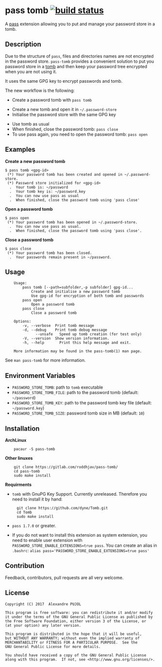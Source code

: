 # pass tomb [![build status][build-img]][build-url]

A [pass](https://www.passwordstore.org/) extension allowing you to put and
manage your password store in a tomb.

## Description

Due to the structure of `pass`, files and directories names are not encrypted in
the password store. `pass-tomb` provides a convenient solution to put you password
store in a [tomb](https://github.com/dyne/Tomb) and then keep your password
tree encrypted when you are not using it.

It uses the same GPG key to encrypt passwords and tomb.

The new workflow is the following:
* Create a password tomb with `pass tomb`
 - Create a new tomb and open it in `~/.password-store`
 - Initialise the password store with the same GPG key
* Use tomb as usual
* When finished, close the password tomb: `pass close`
* To use pass again, you need to open the password tomb: `pass open`

## Examples

**Create a new password tomb**
```
$ pass tomb <gpg-id>
 (*) Your password tomb has been created and opened in ~/.password-store.
 (*) Password store initialized for <gpg-id>
  .  Your tomb is: ~/password
  .  Your tomb key is: ~/password.key
  .  You can now use pass as usual
  .  When finished, close the password tomb using 'pass close'
```

**Open a password tomb**
```
$ pass open
 (*) Your password tomb has been opened in ~/.password-store.
  .  You can now use pass as usual.
  .  When finished, close the password tomb using 'pass close'.
```

**Close a password tomb**
```
$ pass close
 (*) Your password tomb has been closed.
  .  Your passwords remain present in ~/password.
  ```

## Usage

		Usage:
		    pass tomb [--path=subfolder,-p subfolder] gpg-id...
		        Create and initialise a new password tomb
		        Use gpg-id for encryption of both tomb and passwords
		    pass open
		        Open a password tomb
		    pass close
		        Close a password tomb

		Options:
		    -v, --verbose  Print tomb message
		    -d, --debug    Print tomb debug message
		          --unsafe   Speed up tomb creation (for test only)
		    -V, --version  Show version information.
		    -h, --help	     Print this help message and exit.

		More information may be found in the pass-tomb(1) man page.


See `man pass-tomb` for more information.

## Environment Variables

* `PASSWORD_STORE_TOMB`: path to `tomb` executable
* `PASSWORD_STORE_TOMB_FILE`: path to the password tomb (default: `~/password`)
* `PASSWORD_STORE_TOMB_KEY`: path to the password tomb key file (default: `~/password.key`)
* `PASSWORD_STORE_TOMB_SIZE`: password tomb size in MB (default: `10`)

## Installation

**ArchLinux**

		pacaur -S pass-tomb

**Other linuxes**

		git clone https://gitlab.com/roddhjav/pass-tomb/
		cd pass-tomb
		sudo make install

**Requirments**

* `tomb` with GnuPG Key Support. Currently unreleased. Therefore you need to install it by hand:

		git clone https://github.com/dyne/Tomb.git
		cd Tomb
		sudo make install

* `pass 1.7.0` or greater.

* If you do not want to install this extension as system extension, you need to
enable user extension with `PASSWORD_STORE_ENABLE_EXTENSIONS=true pass`. You can
create an alias in `.bashrc`: `alias pass='PASSWORD_STORE_ENABLE_EXTENSIONS=true pass'`


## Contribution
Feedback, contributors, pull requests are all very welcome.


## License

    Copyright (C) 2017  Alexandre PUJOL

    This program is free software: you can redistribute it and/or modify
    it under the terms of the GNU General Public License as published by
    the Free Software Foundation, either version 3 of the License, or
    (at your option) any later version.

    This program is distributed in the hope that it will be useful,
    but WITHOUT ANY WARRANTY; without even the implied warranty of
    MERCHANTABILITY or FITNESS FOR A PARTICULAR PURPOSE.  See the
    GNU General Public License for more details.

    You should have received a copy of the GNU General Public License
    along with this program.  If not, see <http://www.gnu.org/licenses/>.

[build-img]: https://gitlab.com/roddhjav/pass-tomb/badges/master/build.svg
[build-url]: https://gitlab.com/roddhjav/pass-tomb/commits/master

